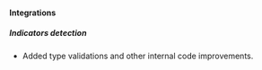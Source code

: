
#### Integrations
##### Indicators detection
- Added type validations and other internal code improvements.
